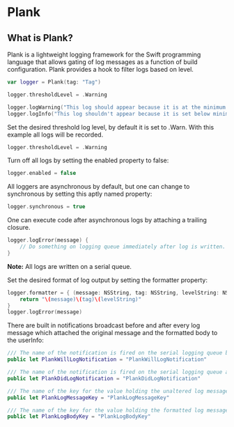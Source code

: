 Plank
=====

What is Plank?
--------------
Plank is a lightweight logging framework for the Swift programming language that allows gating of log messages as a function of build configuration.  Plank provides a hook to filter logs based on level.
```swift
var logger = Plank(tag: "Tag")

logger.thresholdLevel = .Warning

logger.logWarning("This log should appear because it is at the minimum threshold and no visible tags are defined.")
logger.logInfo("This log shouldn't appear because it is set below minimum threshold.")
```

Set the desired threshold log level, by default it is set to .Warn.  With this example all logs will be recorded.
```swift
logger.thresholdLevel = .Warning
```

Turn off all logs by setting the enabled property to false:
```swift
logger.enabled = false
```

All loggers are asynchronous by default, but one can change to synchronous by setting this aptly named property:
```swift
logger.synchronous = true
```

One can execute code after asynchronous logs by attaching a trailing closure.
```swift
logger.logError(message) {
    // Do something on logging queue immediately after log is written.
}
```
**Note:** All logs are written on a serial queue.

Set the desired format of log output by setting the formatter property:
```swift
logger.formatter = { (message: NSString, tag: NSString, levelString: NSString, dateFormatter: NSDateFormatter,  queue: dispatch_queue_t) in
    return "\(message)\(tag)\(levelString)"
}
logger.logError(message)
```

There are built in notifications broadcast before and after every log message which attached the original message and the formatted body to the userInfo:
```swift
/// The name of the notification is fired on the serial logging queue before log is written.
public let PlankWillLogNotification = "PlankWillLogNotification"

/// The name of the notification is fired on the serial logging queue after log is written.
public let PlankDidLogNotification = "PlankDidLogNotification"

/// The name of the key for the value holding the unaltered log message in the notification userInfo dictionary.
public let PlankLogMessageKey = "PlankLogMessageKey"

/// The name of the key for the value holding the formatted log message in the notification userInfo dictionary.
public let PlankLogBodyKey = "PlankLogBodyKey"
```


